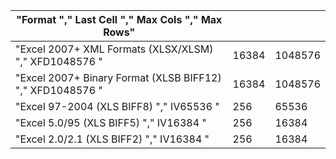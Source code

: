 | "Format                                    "," Last Cell  "," Max Cols "," Max Rows" |       |         | 
|--------------------------------------------------------------------------------------|-------|---------| 
| "Excel 2007+ XML Formats (XLSX/XLSM)       "," XFD1048576 "                          | 16384 | 1048576 | 
| "Excel 2007+ Binary Format (XLSB BIFF12)   "," XFD1048576 "                          | 16384 | 1048576 | 
| "Excel 97-2004 (XLS BIFF8)                 "," IV65536    "                          | 256   | 65536   | 
| "Excel 5.0/95 (XLS BIFF5)                  "," IV16384    "                          | 256   | 16384   | 
| "Excel 2.0/2.1 (XLS BIFF2)                 "," IV16384    "                          | 256   | 16384   | 
